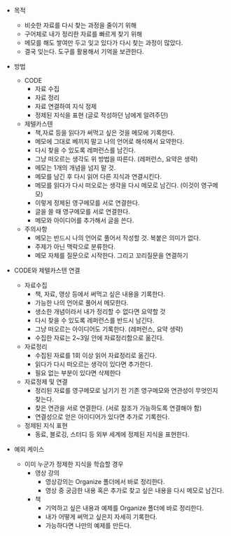 - 목적
	- 비슷한 자료를 다시 찾는 과정을 줄이기 위해
	- 구어체로 내가 정리한 자료를 빠르게 찾기 위해
	- 메모를 해도 쌓여만 두고 잊고 있다가 다시 찾는 과정이 많았다.
	- 결국 잊는다. 도구를 활용해서 기억을 보관한다.

- 방법
	- CODE
		- 자료 수집
		- 자료 정리
		- 자료 연결하여 지식 정제
		- 정제된 지식을 표현 (글로 작성하던 남에게 알려주던)
	- 제텔카스텐
		- 책,자료 등을 읽다가 써먹고 싶은 것을 메모에 기록한다.
		- 메모에 그대로 베끼지 말고 나의 언어로 해석해서 요약한다.
		- 다시 찾을 수 있도록 레퍼런스를 남긴다.
		- 그냥 떠오르는 생각도 위 방법을 따른다. (레퍼런스, 요약은 생략)
		- 메모는 1개의 개념을 넘지 말 것.
		- 메모를 남긴 후 다시 읽어 다른 지식과 연결시킨다.
		- 메모를 읽다가 다시 떠오로는 생각을 다시 메모로 남긴다. (이것이 영구메모)
		- 이렇게 정제된 영구메모를 서로 연결한다.
		- 글을 쓸 때 영구메모를 서로 연결한다.
		- 메모와 아이디어를 추가해서 글을 쓴다.
	- 주의사항
		- 메모는 반드시 나의 언어로 풀어서 작성할 것. 복붙은 의미가 없다.
		- 주제가 아닌 맥락으로 분류한다.
		- 메모 자체를 질문으로 시작한다. 그리고 꼬리질문을 연결하기

- CODE와 제텔카스텐 연결
	- 자료수집
		- 책, 자료, 영상 등에서 써먹고 싶은 내용을 기록한다.
		- 가능한 나의 언어로 풀어서 메모한다.
		- 생소한 개념이라서 내가 정리할 수 없다면 요약할 것
		- 다시 찾을 수 있도록 레퍼런스를 반드시 남긴다.
		- 그냥 떠오르는 아이디어도 기록한다. (레퍼런스, 요약 생략)
		- 수집한 자료는 2~3일 안에 자료정리함으로 옮긴다.
	- 자료정리
		- 수집된 자료를 1회 이상 읽어 자료정리로 옮긴다.
		- 읽다가 다시 떠오르는 생각이 있다면 추가한다.
		- 필요 없는 부분이 있다면 삭제한다
	- 자료정제 및 연결
		- 정리된 자료를 영구메모로 남기기 전 기존 영구메모와 연관성이 무엇인지 찾는다.
		- 찾은 연관을 서로 연결한다. (서로 참조가 가능하도록 연결해야 함)
		- 연결성으로 얻은 아이디어가 있다면 추가로 기록한다.
	- 정제된 지식 표현
		- 동료, 블로깅, 스터디 등 외부 세계에 정제된 지식을 표현한다.

- 예외 케이스
	- 이미 누군가 정제한 지식을 학습할 경우
		- 영상 강의
			- 영상강의는 Organize 폴더에서 바로 정리한다.
			- 영상 중 궁금한 내용 혹은 추가로 찾고 싶은 내용을 다시 메모로 남긴다.
		- 책
			- 기억하고 싶은 내용과 예제를 Organize 폴더에 바로 정리한다.
			- 내가 어떻게 써먹고 싶은지 자세히 기록한다.
			- 가능하다면 나만의 예제를 만든다.